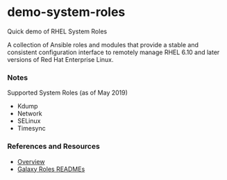 # demo-system-roles
Quick demo of RHEL System Roles

A collection of Ansible roles and modules that provide a stable and consistent configuration interface to remotely manage RHEL 6.10 and later versions of Red Hat Enterprise Linux.

### Notes
Supported System Roles (as of May 2019)
* Kdump
* Network
* SELinux
* Timesync

### References and Resources
* [Overview](https://access.redhat.com/articles/3050101)
* [Galaxy Roles READMEs](https://galaxy.ansible.com/linux-system-roles)

